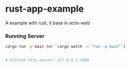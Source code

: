 # rust-app-example
A example with rust, it base in actix-web

### Running Server

```sh
cargo run -p main (or `cargo watch -x "run -p main"`)


# Started http server: 127.0.0.1:5000
```

